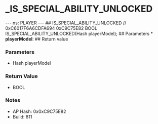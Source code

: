 # _IS_SPECIAL_ABILITY_UNLOCKED

--- ns: PLAYER --- ## IS_SPECIAL_ABILITY_UNLOCKED  // 0xC6017F6A6CDFA694 0xC9C75E82 BOOL IS_SPECIAL_ABILITY_UNLOCKED(Hash playerModel);   ## Parameters * **playerModel**:  ## Return value

### Parameters
* Hash playerModel

### Return Value
* BOOL

### Notes
* AP Hash: 0x0xC9C75E82
* Build: 811

